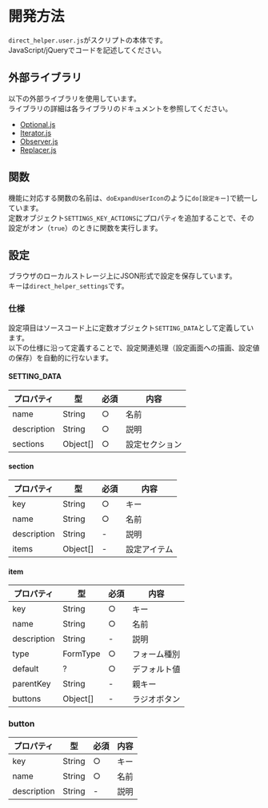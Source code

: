 ﻿# 開発方法
`direct_helper.user.js`がスクリプトの本体です。  
JavaScript/jQueryでコードを記述してください。

## 外部ライブラリ
以下の外部ライブラリを使用しています。  
ライブラリの詳細は各ライブラリのドキュメントを参照してください。

* [Optional.js](https://github.com/munierujp/Optional.js)
* [Iterator.js](https://github.com/munierujp/Iterator.js)
* [Observer.js](https://github.com/munierujp/Observer.js)
* [Replacer.js](https://github.com/munierujp/Replacer.js)

## 関数
機能に対応する関数の名前は、`doExpandUserIcon`のように`do[設定キー]`で統一しています。  
定数オブジェクト`SETTINGS_KEY_ACTIONS`にプロパティを追加することで、その設定がオン（`true`）のときに関数を実行します。

## 設定
ブラウザのローカルストレージ上にJSON形式で設定を保存しています。  
キーは`direct_helper_settings`です。

### 仕様
設定項目はソースコード上に定数オブジェクト`SETTING_DATA`として定義しています。  
以下の仕様に沿って定義することで、設定関連処理（設定画面への描画、設定値の保存）を自動的に行ないます。

#### SETTING_DATA
|プロパティ|型|必須|内容|
|---|---|---|---|
|name|String|○|名前|
|description|String|○|説明|
|sections|Object[]|○|設定セクション|

#### section
|プロパティ|型|必須|内容|
|---|---|---|---|
|key|String|○|キー|
|name|String|○|名前|
|description|String|-|説明|
|items|Object[]|-|設定アイテム|

#### item
|プロパティ|型|必須|内容|
|---|---|---|---|
|key|String|○|キー|
|name|String|○|名前|
|description|String|-|説明|
|type|FormType|○|フォーム種別|
|default|?|○|デフォルト値|
|parentKey|String|-|親キー|
|buttons|Object[]|-|ラジオボタン|

### button
|プロパティ|型|必須|内容|
|---|---|---|---|
|key|String|○|キー|
|name|String|○|名前|
|description|String|-|説明|
